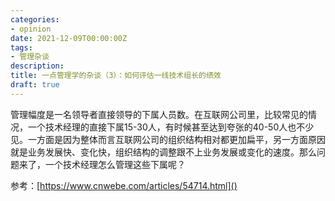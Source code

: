 ```yaml
---
categories:
- opinion
date: 2021-12-09T00:00:00Z
tags:
- 管理杂谈
description: 
title: 一点管理学的杂谈（3）：如何评估一线技术组长的绩效
draft: true
---
```


管理幅度是一名领导者直接领导的下属人员数。在互联网公司里，比较常见的情况，一个技术经理的直接下属15-30人，有时候甚至达到夸张的40-50人也不少见。一方面是因为整体而言互联网公司的组织结构相对都更加扁平，另一方面原因就是业务发展快、变化快，组织结构的调整跟不上业务发展或变化的速度。那么问题来了，一个技术经理怎么管理这些下属呢？







参考：[https://www.cnwebe.com/articles/54714.html]()